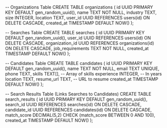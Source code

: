 -- Organizations Table
CREATE TABLE organizations (
id UUID PRIMARY KEY DEFAULT gen_random_uuid(),
name TEXT NOT NULL,
industry TEXT,
size INTEGER,
location TEXT,
user_id UUID REFERENCES users(id) ON DELETE CASCADE,
created_at TIMESTAMP DEFAULT NOW()
);

-- Searches Table
CREATE TABLE searches (
id UUID PRIMARY KEY DEFAULT gen_random_uuid(),
user_id UUID REFERENCES users(id) ON DELETE CASCADE,
organization_id UUID REFERENCES organizations(id) ON DELETE CASCADE,
job_requirements TEXT NOT NULL,
created_at TIMESTAMP DEFAULT NOW()
);

-- Candidates Table
CREATE TABLE candidates (
id UUID PRIMARY KEY DEFAULT gen_random_uuid(),
name TEXT NOT NULL,
email TEXT UNIQUE,
phone TEXT,
skills TEXT[], -- Array of skills
experience INTEGER, -- In years
location TEXT,
resume_url TEXT, -- URL to resume
created_at TIMESTAMP DEFAULT NOW()
);

-- Search Results Table (Links Searches to Candidates)
CREATE TABLE search_results (
id UUID PRIMARY KEY DEFAULT gen_random_uuid(),
search_id UUID REFERENCES searches(id) ON DELETE CASCADE,
candidate_id UUID REFERENCES candidates(id) ON DELETE CASCADE,
match_score DECIMAL(5,2) CHECK (match_score BETWEEN 0 AND 100),
created_at TIMESTAMP DEFAULT NOW()
);
